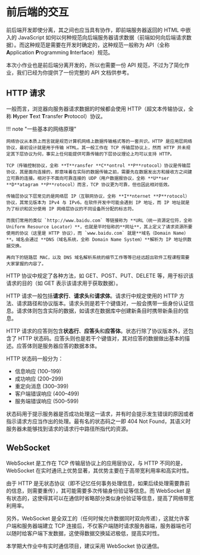# 前后端的交互

前后端开发即使分离，其之间也应当具有协作，即前端服务器返回的 HTML 中嵌入的 JavaScript 如何以何种规范向后端服务器请求数据（前端如何向后端请求数据）。而这种规范是需要在开发时确定的，这种规范一般称为 API（全称 **A**pplication **P**rogramming **I**nterface）规范。

本次小作业也是前后端分离开发的，所以也需要一份 API 规范，不过为了简化作业，我们已经为你提供了一份完整的 API 文档供参考。

## HTTP 请求

一般而言，浏览器向服务器请求数据的时候都会使用 HTTP（超文本传输协议，全称 **H**yper **T**ext **T**ransfer **P**rotocol）协议。

!!! note "一些基本的网络原理"

    网络协议从本质上而言就是规范计算机网络上数据传输格式等的一套共识。HTTP 是应用层网络协议，最初设计就是用于传输 HTML。其一般工作在 TCP 传输层协议上，然而 HTTP 并未规定其下层协议为何，事实上任何能提供可靠传输的下层协议理论上均可以支持 HTTP。

    TCP（传输控制协议，全称 **T**ransfer **C**ontrol **P**rotocol）协议是传输层协议，其是面向连接的，即意味着在实际的数据传输之前，需要先在数据发出方和接收方之间建立可靠的连接。相对于不面向可靠连接的 UDP（用户数据报协议，全称 **U**ser **D**atagram **P**rotocol）而言，TCP 协议更为可靠，但也因此相对低效。

    传输层协议下层常见的是网络层 IP（互联网协议，全称 **I**nternet **P**rotocol）协议，其常见版本为 IPv4 与 IPv6。在软件开发中可能会遇到 IP 地址，而 IP 地址就是为了标识和区分使用 IP 网络层协议的不同设备所分配的标志符。
    
    而我们常用的类似 `http://www.baidu.com` 等链接称为 **URL（统一资源定位符，全称 Uniform Resource Locator）**，也就是平时俗称的**网址**，其上定义了请求资源所要使用的协议（这里是 HTTP 协议），而 `www.baidu.com` 就是**域名（Domain Name）**。域名会通过 **DNS（域名系统，全称 Domain Name System）**解析为 IP 地址供数据交换。
    
    再向下的链路层 MAC，以及 DNS 域名解析系统的细节工作等等已经远超出软件工程课程需要大家掌握的内容了。

HTTP 协议中规定了各种方法，如 GET、POST、PUT、DELETE 等，用于标识该请求的目的（如 GET 表示该请求用于获取数据）。

HTTP 请求一般包括**请求行**、**请求头**和**请求体**。请求行中规定使用的 HTTP 方法、请求路径和协议版本。请求头则是若干个键值对，一般会携带一些身份认证信息。请求体则包含实际的数据，如请求在数据库中创建新条目时携带新条目的信息。

HTTP 请求的应答则包含**状态行**、**应答头**和**应答体**。状态行除了协议版本外，还包含了 HTTP 状态码。应答头则也是若干个键值对，其对应答的数据做出基本的描述。应答体则是服务器应答的数据本体。

HTTP 状态码一般分为：

- 信息响应 (100–199)
- 成功响应 (200–299)
- 重定向消息 (300–399)
- 客户端错误响应 (400–499)
- 服务端错误响应 (500–599)

状态码用于提示服务器是否成功处理这一请求，并有时会提示发生错误的原因或者指示请求方应当作出的处理。最有名的状态码之一即 404 Not Found，其语义时服务器未能够找到请求的请求行中路径所指代的资源。

## WebSocket

WebSocket 是工作在 TCP 传输层协议上的应用层协议，与 HTTP 不同的是，WebSocket 在实时通讯上优势显著，其优势主要在于高带宽利用率和高实时性。

由于 HTTP 是无状态协议（即不记忆任何事务处理信息，如果后续处理需要靠前的信息，则需要重传），其可能需要多次传输身份验证等信息。而 WebSocket 是有状态的，这使得其可以在通信时省略部分类似身份验证等信息，提高了网络带宽利用率。

另外，WebSocket 是全双工的（任何时候允许数据同时双向传递），这就允许客户端和服务器端建立 TCP 连接后，不仅客户端随时请求服务器端，服务器端也可以随时给客户端下发数据，这使得数据交换延迟极低，提高实时性。

本学期大作业中有实时通信项目，建议采用 WebSocket 协议通信。